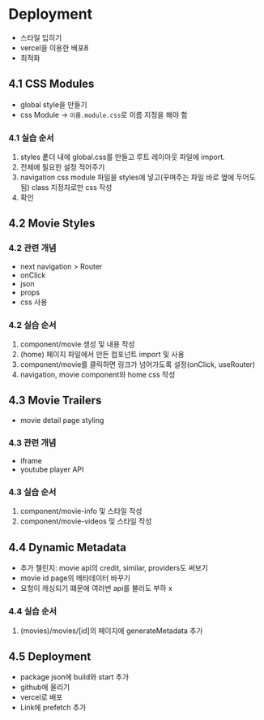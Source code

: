 # Deployment

- 스타일 입히기
- vercel을 이용한 배포8
- 최적화

## 4.1 CSS Modules

- global style을 만들기
- css Module -> `이름.module.css`로 이름 지정을 해야 함

### 4.1 실습 순서

1. styles 퐅더 내에 global.css를 만들고 루트 레이아웃 파일에 import.
2. 전체에 필요한 설정 적어주기
3. navigation css module 파일을 styles에 넣고(꾸며주는 파일 바로 옆에 두어도 됨) class 지정자로만 css 작성
4. 확인

## 4.2 Movie Styles

### 4.2 관련 개념

- next navigation > Router
- onClick
- json
- props
- css 사용

### 4.2 실습 순서

1. component/movie 생성 및 내용 작성
2. (home) 페이지 파일에서 만든 컴포넌트 import 및 사용
3. component/movie를 클릭하면 링크가 넘어가도록 설정(onClick, useRouter)
4. navigation, movie component와 home css 작성

## 4.3 Movie Trailers

- movie detail page styling

### 4.3 관련 개념

- iframe
- youtube player API

### 4.3 실습 순서

1. component/movie-info 및 스타일 작성
2. component/movie-videos 및 스타일 작성

## 4.4 Dynamic Metadata

- 추가 챌린지: movie api의 credit, similar, providers도 써보기
- movie id page의 메타데이터 바꾸기
- 요청이 캐싱되기 떄문에 여러번 api를 불러도 부하 x

### 4.4 실습 순서

1. (movies)/movies/[id]의 페이지에 generateMetadata 추가

## 4.5 Deployment

- package json에 build와 start 추가
- github에 올리기
- vercel로 배포
- Link에 prefetch 추가
